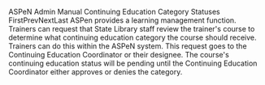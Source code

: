 ASPeN Admin Manual
Continuing Education Category Statuses
FirstPrevNextLast
ASPen provides a learning management function. Trainers can request that State Library staff review the trainer's course to determine what continuing education category the course should receive.  Trainers can do this within the ASPeN system.  This request goes to the Continuing Education Coordinator or their designee.  The course's continuing education status will be pending until the Continuing Education Coordinator either approves or denies the category.